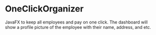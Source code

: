 # OneClickOrganizer
JavaFX to keep all employees and pay on one click. The dashboard will show a profile picture of the employee with their name, address, and etc. 

